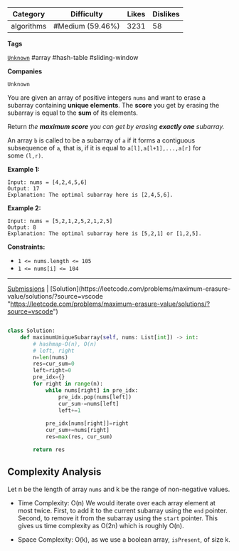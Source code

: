 
| Category   | Difficulty       | Likes | Dislikes |
| ---------- | ---------------- | ----- | -------- |
| algorithms | #Medium (59.46%) | 3231  | 58       |

**Tags**

[`Unknown`](https://leetcode.com/tag/Unknown?source=vscode "https://leetcode.com/tag/Unknown?source=vscode") #array #hash-table #sliding-window 

**Companies**

`Unknown`

You are given an array of positive integers `nums` and want to erase a subarray containing **unique elements**. The **score** you get by erasing the subarray is equal to the **sum** of its elements.

Return _the **maximum score** you can get by erasing **exactly one** subarray._

An array `b` is called to be a subarray of `a` if it forms a contiguous subsequence of `a`, that is, if it is equal to `a[l],a[l+1],...,a[r]` for some `(l,r)`.

**Example 1:**

```
Input: nums = [4,2,4,5,6]
Output: 17
Explanation: The optimal subarray here is [2,4,5,6].
```

**Example 2:**

```
Input: nums = [5,2,1,2,5,2,1,2,5]
Output: 8
Explanation: The optimal subarray here is [5,2,1] or [1,2,5].
```

**Constraints:**

- `1 <= nums.length <= 105`
- `1 <= nums[i] <= 104`

---

[Submissions](https://leetcode.com/problems/maximum-erasure-value/submissions/?source=vscode "https://leetcode.com/problems/maximum-erasure-value/submissions/?source=vscode") | [Solution](https://leetcode.com/problems/maximum-erasure-value/solutions/?source=vscode "https://leetcode.com/problems/maximum-erasure-value/solutions/?source=vscode")

```python

class Solution:
    def maximumUniqueSubarray(self, nums: List[int]) -> int:
        # hashmap-O(n), O(n)
        # left, right
        n=len(nums)
        res=cur_sum=0
        left=right=0
        pre_idx={}
        for right in range(n):
            while nums[right] in pre_idx:
                pre_idx.pop(nums[left])
                cur_sum-=nums[left]
                left+=1
                
            pre_idx[nums[right]]=right
            cur_sum+=nums[right]
            res=max(res, cur_sum)

        return res

```

## **Complexity Analysis**

Let n be the length of array `nums` and k be the range of non-negative values.

- Time Complexity: O(n) We would iterate over each array element at most twice. First, to add it to the current subarray using the `end` pointer. Second, to remove it from the subarray using the `start` pointer. This gives us time complexity as O(2n) which is roughly O(n).
    
- Space Complexity: O(k), as we use a boolean array, `isPresent`, of size k.